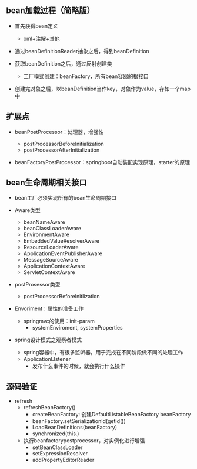## bean加载过程（简略版）

- 首先获得bean定义
  - xml+注解+其他
- 通过beanDefinitionReader抽象之后，得到beanDefinition

- 获取beanDefinition之后，通过反射创建类
  - 工厂模式创建：beanFactory，所有bean容器的根接口
- 创建完对象之后，以beanDefinition当作key，对象作为value，存如一个map中



## 扩展点

- beanPostProcessor：处理器，增强性

  - postProcessorBeforeInitialization
  - postProcessorAfterInitialization

- beanFactoryPostProcessor：springboot自动装配实现原理，starter的原理

  

## bean生命周期相关接口

- bean工厂必须实现所有的bean生命周期接口
- Aware类型
  - beanNameAware
  - beanClassLoaderAware
  - EnvironmentAware
  - EmbeddedValueResolverAware
  - ResourceLoaderAware
  - ApplicationEventPublisherAware
  - MessageSourceAware
  - ApplicationContextAware
  - ServletContextAware
- postProsessor类型
  - postProcessorBeforeInitlization

- Envoriment：属性的准备工作
  - springmvc的使用：init-param
    - systemEnviroment, systemProperties

- spring设计模式之观察者模式
  - spring容器中，有很多监听器，用于完成在不同阶段做不同的处理工作
  - ApplicationLIstener
    - 发布什么事件的时候，就会执行什么操作



##  源码验证

- refresh
  - refreshBeanFactory()
    - createBeanFactory: 创建DefaultListableBeanFactory beanFactory
    - beanFactory.setSerializationId(getId())
    - LoadBeanDefinitions(beanFactory)
    - synchronized(this.)
  - 执行beanfactorypostprocessor，对实例化进行增强
    - setBeanClassLoader
    - setExpressionResolver
    - addPropertyEditorReader